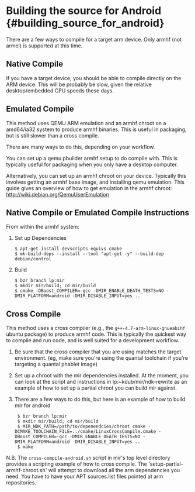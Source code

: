 Building the source for Android {#building_source_for_android}
===============================

There are a few ways to compile for a target arm device. Only armhf (not armel)
is supported at this time.

Native Compile
--------------

If you have a target device, you should be able to compile directly on the ARM
device. This will be probably be slow, given the relative desktop/embedded CPU
speeds these days.

Emulated Compile
----------------

This method uses QEMU ARM emulation and an armhf chroot on a amd64/ia32 system
to produce armhf binaries. This is useful in packaging, but is still slower
than a cross compile.

There are many ways to do this, depending on your workflow.

You can set up a qemu pbuilder armhf setup to do compile with. This is typically
useful for packaging when you only have a desktop computer.

Alternatively, you can set up an armhf chroot on your device. Typically this
involves getting an armhf base image, and installing qemu emulation. This guide
gives an overview of how to get emulation in the armhf chroot:
http://wiki.debian.org/QemuUserEmulation

Native Compile or Emulated Compile Instructions
-----------------------------------------------

From within the armhf system:

1. Set up Dependencies

       $ apt-get install devscripts equivs cmake
       $ mk-build-deps --install --tool "apt-get -y" --build-dep debian/control

2. Build

       $ bzr branch lp:mir
       $ mkdir mir/build; cd mir/build
       $ cmake -DBoost_COMPILER=-gcc -DMIR_ENABLE_DEATH_TESTS=NO -DMIR_PLATFORM=android -DMIR_DISABLE_INPUT=yes ..

Cross Compile
-------------

This method uses a cross compiler (e.g., the `g++-4.7-arm-linux-gnueabihf`
ubuntu package) to produce armhf code. This is typically the quickest way to
compile and run code, and is well suited for a development workflow.

1. Be sure that the cross compiler that you are using matches the target
   environment. (eg, make sure you're using the quantal toolchain if you're
   targeting a quantal phablet image)

2. Set up a chroot with the mir dependencies installed. At the moment, you
   can look at the script and instructions in lp:~kdub/mir/ndk-rewrite as an
   example of how to set up a partial chroot you can build mir against.

3. There are a few ways to do this, but here is an example of how to build mir for android

        $ bzr branch lp:mir
        $ mkdir mir/build; cd mir/build
        $ MIR_NDK_PATH=/path/to/depenendcies/chroot cmake -DCMAKE_TOOLCHAIN_FILE=../cmake/LinuxCrossCompile.cmake -DBoost_COMPILER=-gcc -DMIR_ENABLE_DEATH_TESTS=NO -DMIR_PLATFORM=android -DMIR_DISABLE_INPUT=yes ..
        $ make

N.B. The `cross-compile-android.sh` script in mir's top level directory
provides a scripting example of how to cross compile.
The 'setup-partial-armhf-chroot.sh' will attempt to download all the arm
dependencies you need. You have to have your APT sources.list files pointed at
arm repositories.
